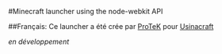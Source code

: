 #Minecraft launcher using the node-webkit API

##Français:
Ce launcher a été crée par [ProTeK](https://www.twitter.com/ExiTed_ProTeK) pour [Usinacraft](http://usinacraft.ch)

*en développement*